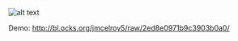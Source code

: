 ![alt text](https://cldup.com/zM_n7vpbnA.png)

Demo: http://bl.ocks.org/jmcelroy5/raw/2ed8e0971b9c3903b0a0/